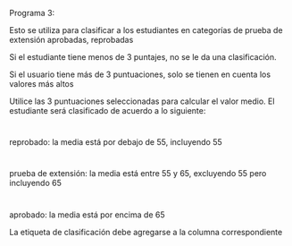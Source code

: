Programa 3:

Esto se utiliza para clasificar a los estudiantes en categorías de prueba de extensión aprobadas, reprobadas

Si el estudiante tiene menos de 3 puntajes, no se le da una clasificación.

Si el usuario tiene más de 3 puntuaciones, solo se tienen en cuenta los valores más altos

Utilice las 3 puntuaciones seleccionadas para calcular el valor medio. El estudiante será clasificado de acuerdo a lo siguiente:
#
reprobado: la media está por debajo de 55, incluyendo 55
#
prueba de extensión: la media está entre 55 y 65, excluyendo 55 pero incluyendo 65
#
aprobado: la media está por encima de 65

La etiqueta de clasificación debe agregarse a la columna correspondiente


